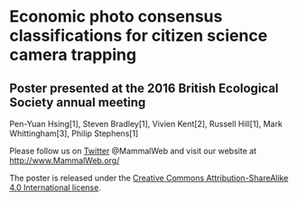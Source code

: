 # Economic photo consensus classifications for citizen science camera trapping
## Poster presented at the 2016 British Ecological Society annual meeting
Pen-Yuan Hsing[1], Steven Bradley[1], Vivien Kent[2], Russell Hill[1], Mark Whittingham[3], Philip Stephens[1]

Please follow us on [Twitter](https://twitter.com/MammalWeb) @MammalWeb and visit our website at http://www.MammalWeb.org/

The poster is released under the [Creative Commons Attribution-ShareAlike 4.0 International license](https://creativecommons.org/licenses/by-sa/4.0/).
